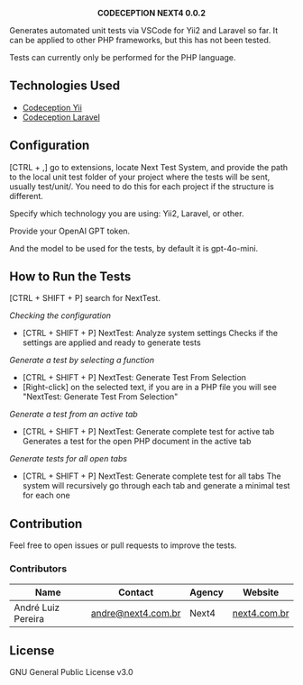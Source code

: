 <p align="center">
   <strong>CODECEPTION NEXT4 0.0.2</strong>
</p>

Generates automated unit tests via VSCode for Yii2 and Laravel so far. It can be applied to other PHP frameworks, but this has not been tested.

Tests can currently only be performed for the PHP language.

## Technologies Used

- [Codeception Yii](https://codeception.com/for/yii)
- [Codeception Laravel](https://codeception.com/for/laravel)

## Configuration

[CTRL + ,] go to extensions, locate Next Test System, and provide the path to the local unit test folder of your project where the tests will be sent, usually test/unit/. You need to do this for each project if the structure is different.

Specify which technology you are using: Yii2, Laravel, or other.

Provide your OpenAI GPT token.

And the model to be used for the tests, by default it is gpt-4o-mini.

## How to Run the Tests
[CTRL + SHIFT + P] search for NextTest.

*Checking the configuration*
 - [CTRL + SHIFT + P] NextTest: Analyze system settings
    Checks if the settings are applied and ready to generate tests

*Generate a test by selecting a function*
 - [CTRL + SHIFT + P] NextTest: Generate Test From Selection 
 - [Right-click] on the selected text, if you are in a PHP file you will see "NextTest: Generate Test From Selection"

*Generate a test from an active tab*
- [CTRL + SHIFT + P] NextTest: Generate complete test for active tab
   Generates a test for the open PHP document in the active tab

*Generate tests for all open tabs*
- [CTRL + SHIFT + P] NextTest: Generate complete test for all tabs
   The system will recursively go through each tab and generate a minimal test for each one

## Contribution
Feel free to open issues or pull requests to improve the tests.

### Contributors
| Name                      | Contact                                 | Agency   | Website                     |
|---------------------------|-----------------------------------------|----------|-----------------------------|
| André Luiz Pereira        | [andre@next4.com.br](mailto:andre@next4.com.br) | Next4    | [next4.com.br](https://www.next4.com.br) |


## License

GNU General Public License v3.0
